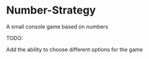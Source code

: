 # Number-Strategy

A small console game based on numbers


TODO:

Add the ability to choose different options for the game

